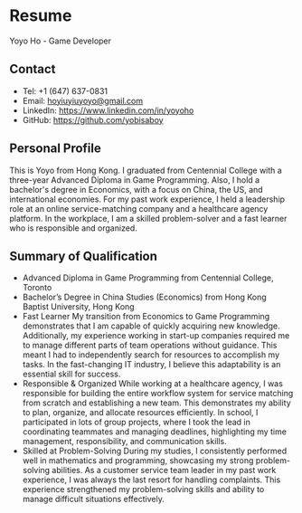 # Resume
Yoyo Ho - Game Developer

## Contact
- Tel: +1 (647) 637-0831
- Email: hoyiuyiuyoyo@gmail.com
- LinkedIn: https://www.linkedin.com/in/yoyoho
- GitHub: https://github.com/yobisaboy

## Personal Profile
This is Yoyo from Hong Kong. I graduated from Centennial College with a three-year Advanced Diploma in Game Programming. Also, I hold a bachelor's degree in Economics, with a focus on China, the US, and international economies. For my past work experience, I held a leadership role at an online service-matching company and a healthcare agency platform. In the workplace, I am a skilled problem-solver and a fast learner who is responsible and organized.

## Summary of Qualification
- Advanced Diploma in Game Programming from Centennial College, Toronto
- Bachelor’s Degree in China Studies (Economics) from Hong Kong Baptist University, Hong Kong
- Fast Learner
My transition from Economics to Game Programming demonstrates that I am capable of quickly acquiring new knowledge. Additionally, my experience working in start-up companies required me to manage different parts of team operations without guidance. This meant I had to independently search for resources to accomplish my tasks. In the fast-changing IT industry, I believe this adaptability is an essential skill for success.
- Responsible & Organized
While working at a healthcare agency, I was responsible for building the entire workflow system for service matching from scratch and establishing a new team. This demonstrates my ability to plan, organize, and allocate resources efficiently. In school, I participated in lots of group projects, where I took the lead in coordinating teammates and managing deadlines, highlighting my time management, responsibility, and communication skills.
- Skilled at Problem-Solving
During my studies, I consistently performed well in mathematics and programming, showcasing my strong problem-solving abilities. As a customer service team leader in my past work experience, I was always the last resort for handling complaints. This experience strengthened my problem-solving skills and ability to manage difficult situations effectively.


